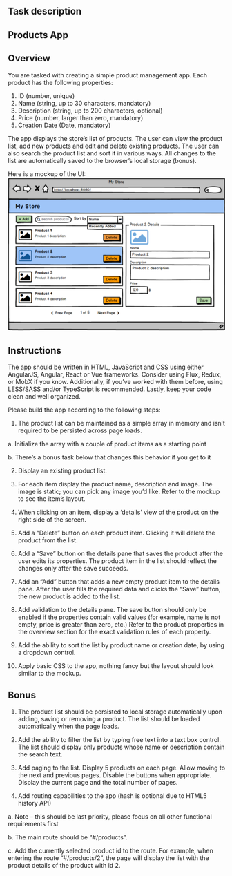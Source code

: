 ## Task description

## Products App

## Overview

You are tasked with creating a simple product management app. Each product has the following properties:

1. ID (number, unique)
2. Name (string, up to 30 characters, mandatory)
3. Description (string, up to 200 characters, optional)
4. Price (number, larger than zero, mandatory)
5. Creation Date (Date, mandatory)

The app displays the store’s list of products. The user can view the product list, add new products and edit and delete existing products. The user can also search the product list and sort it in various ways. All changes to the list are automatically saved to the browser’s local storage (bonus).

Here is a mockup of the UI:
![image](screenshots/UI-mockup.png?raw=true "UI mockup image")

## Instructions

The app should be written in HTML, JavaScript and CSS using either AngularJS, Angular, React or Vue frameworks.
Consider using Flux, Redux, or MobX if you know.
Additionally, if you’ve worked with them before, using LESS/SASS and/or TypeScript is recommended.
Lastly, keep your code clean and well organized.

Please build the app according to the following steps:

1. The product list can be maintained as a simple array in memory and isn’t required to be persisted across page loads.

a. Initialize the array with a couple of product items as a starting point

b. There’s a bonus task below that changes this behavior if you get to it

2. Display an existing product list.

3. For each item display the product name, description and image. The image is static; you can pick any image you’d like. Refer to the mockup to see the item’s layout.

4. When clicking on an item, display a ‘details’ view of the product on the right side of the screen.

5. Add a “Delete” button on each product item. Clicking it will delete the product from the list.

6. Add a “Save” button on the details pane that saves the product after the user edits its properties. The product item in the list should reflect the changes only after the save succeeds.

7. Add an “Add” button that adds a new empty product item to the details pane. After the user fills the required data and clicks the “Save” button, the new product is added to the list.

8. Add validation to the details pane. The save button should only be enabled if the properties contain valid values (for example, name is not empty, price is greater than zero, etc.) Refer to the product properties in the overview section for the exact validation rules of each property.

9. Add the ability to sort the list by product name or creation date, by using a dropdown control.

10. Apply basic CSS to the app, nothing fancy but the layout should look similar to the mockup.

## Bonus

1. The product list should be persisted to local storage automatically upon adding, saving or removing a product. The list should be loaded automatically when the page loads.

2. Add the ability to filter the list by typing free text into a text box control. The list should display only products whose name or description contain the search text.

3. Add paging to the list. Display 5 products on each page. Allow moving to the next and previous pages. Disable the buttons when appropriate. Display the current page and the total number of pages.

4. Add routing capabilities to the app (hash is optional due to HTML5 history API)

a. Note – this should be last priority, please focus on all other functional requirements first

b. The main route should be “#/products”.

c. Add the currently selected product id to the route. For example, when entering the route “#/products/2”, the page will display the list with the product details of the product with id 2.
